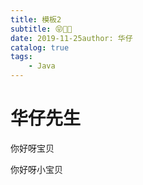 ```yaml
---
title: 模板2
subtitle: 😝💁🤓
date: 2019-11-25author: 华仔
catalog: true
tags: 
    - Java
---
```

# 华仔先生

你好呀宝贝

你好呀小宝贝